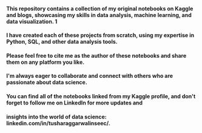 #### This repository contains a collection of my original notebooks on Kaggle and blogs, showcasing my skills in data analysis, machine learning, and data visualization. 1

#### I have created each of these projects from scratch, using my expertise in Python, SQL, and other data analysis tools.

#### Please feel free to cite me as the author of these notebooks and share them on any platform you like. 
#### I'm always eager to collaborate and connect with others who are passionate about data science. 
#### You can find all of the notebooks linked from my Kaggle profile, and don't forget to follow me on LinkedIn for more updates and 
#### insights into the world of data science: linkedin.com/in/tusharaggarwalinseec/.
